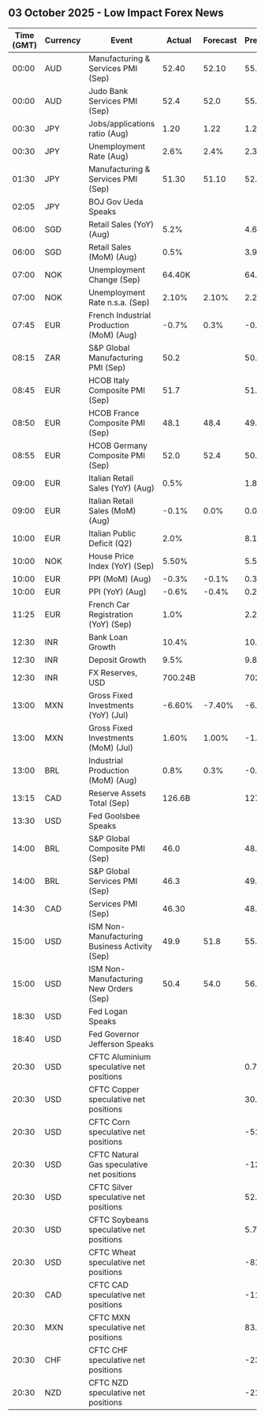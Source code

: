 ## 03 October 2025 - Low Impact Forex News

| Time (GMT) | Currency | Event | Actual | Forecast | Previous |
|------|----------|-------|--------|----------|----------|
| 00:00 | AUD | Manufacturing & Services PMI (Sep) | 52.40 | 52.10 | 55.50 |
| 00:00 | AUD | Judo Bank Services PMI (Sep) | 52.4 | 52.0 | 55.8 |
| 00:30 | JPY | Jobs/applications ratio (Aug) | 1.20 | 1.22 | 1.22 |
| 00:30 | JPY | Unemployment Rate (Aug) | 2.6% | 2.4% | 2.3% |
| 01:30 | JPY | Manufacturing & Services PMI (Sep) | 51.30 | 51.10 | 52.00 |
| 02:05 | JPY | BOJ Gov Ueda Speaks |  |  |  |
| 06:00 | SGD | Retail Sales (YoY) (Aug) | 5.2% |  | 4.6% |
| 06:00 | SGD | Retail Sales (MoM) (Aug) | 0.5% |  | 3.9% |
| 07:00 | NOK | Unemployment Change (Sep) | 64.40K |  | 64.20K |
| 07:00 | NOK | Unemployment Rate n.s.a. (Sep) | 2.10% | 2.10% | 2.20% |
| 07:45 | EUR | French Industrial Production (MoM) (Aug) | -0.7% | 0.3% | -0.1% |
| 08:15 | ZAR | S&P Global Manufacturing PMI (Sep) | 50.2 |  | 50.1 |
| 08:45 | EUR | HCOB Italy Composite PMI (Sep) | 51.7 |  | 51.7 |
| 08:50 | EUR | HCOB France Composite PMI (Sep) | 48.1 | 48.4 | 49.8 |
| 08:55 | EUR | HCOB Germany Composite PMI (Sep) | 52.0 | 52.4 | 50.5 |
| 09:00 | EUR | Italian Retail Sales (YoY) (Aug) | 0.5% |  | 1.8% |
| 09:00 | EUR | Italian Retail Sales (MoM) (Aug) | -0.1% | 0.0% | 0.0% |
| 10:00 | EUR | Italian Public Deficit (Q2) | 2.0% |  | 8.1% |
| 10:00 | NOK | House Price Index (YoY) (Sep) | 5.50% |  | 5.50% |
| 10:00 | EUR | PPI (MoM) (Aug) | -0.3% | -0.1% | 0.3% |
| 10:00 | EUR | PPI (YoY) (Aug) | -0.6% | -0.4% | 0.2% |
| 11:25 | EUR | French Car Registration (YoY) (Sep) | 1.0% |  | 2.2% |
| 12:30 | INR | Bank Loan Growth | 10.4% |  | 10.3% |
| 12:30 | INR | Deposit Growth | 9.5% |  | 9.8% |
| 12:30 | INR | FX Reserves, USD | 700.24B |  | 702.57B |
| 13:00 | MXN | Gross Fixed Investments (YoY) (Jul) | -6.60% | -7.40% | -6.40% |
| 13:00 | MXN | Gross Fixed Investments (MoM) (Jul) | 1.60% | 1.00% | -1.40% |
| 13:00 | BRL | Industrial Production (MoM) (Aug) | 0.8% | 0.3% | -0.1% |
| 13:15 | CAD | Reserve Assets Total (Sep) | 126.6B |  | 127.9B |
| 13:30 | USD | Fed Goolsbee Speaks |  |  |  |
| 14:00 | BRL | S&P Global Composite PMI (Sep) | 46.0 |  | 48.8 |
| 14:00 | BRL | S&P Global Services PMI (Sep) | 46.3 |  | 49.3 |
| 14:30 | CAD | Services PMI (Sep) | 46.30 |  | 48.60 |
| 15:00 | USD | ISM Non-Manufacturing Business Activity (Sep) | 49.9 | 51.8 | 55.0 |
| 15:00 | USD | ISM Non-Manufacturing New Orders (Sep) | 50.4 | 54.0 | 56.0 |
| 18:30 | USD | Fed Logan Speaks |  |  |  |
| 18:40 | USD | Fed Governor Jefferson Speaks |  |  |  |
| 20:30 | USD | CFTC Aluminium speculative net positions |  |  | 0.7K |
| 20:30 | USD | CFTC Copper speculative net positions |  |  | 30.2K |
| 20:30 | USD | CFTC Corn speculative net positions |  |  | -51.2K |
| 20:30 | USD | CFTC Natural Gas speculative net positions |  |  | -128.1K |
| 20:30 | USD | CFTC Silver speculative net positions |  |  | 52.3K |
| 20:30 | USD | CFTC Soybeans speculative net positions |  |  | 5.7K |
| 20:30 | USD | CFTC Wheat speculative net positions |  |  | -81.7K |
| 20:30 | CAD | CFTC CAD speculative net positions |  |  | -114.8K |
| 20:30 | MXN | CFTC MXN speculative net positions |  |  | 83.4K |
| 20:30 | CHF | CFTC CHF speculative net positions |  |  | -23.0K |
| 20:30 | NZD | CFTC NZD speculative net positions |  |  | -21.1K |
